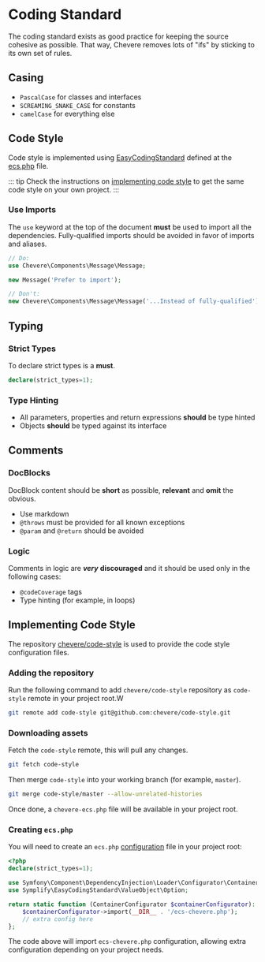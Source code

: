 # Coding Standard

The coding standard exists as good practice for keeping the source cohesive as possible. That way, Chevere removes lots of "ifs" by sticking to its own set of rules.

## Casing

* `PascalCase` for classes and interfaces
* `SCREAMING_SNAKE_CASE` for constants
* `camelCase` for everything else

## Code Style

Code style is implemented using [EasyCodingStandard](https://github.com/symplify/easy-coding-standard) defined at the [ecs.php](https://github.com/chevere/chevere/blob/master/ecs.php) file.

::: tip
Check the instructions on [implementing  code style](#implementing-code-style) to get the same code style on your own project.
:::

### Use Imports

The `use` keyword at the top of the document **must** be used to import all the dependencies. Fully-qualified imports should be avoided in favor of imports and aliases.

```php
// Do:
use Chevere\Components\Message\Message;

new Message('Prefer to import');
```

```php
// Don't:
new Chevere\Components\Message\Message('...Instead of fully-qualified');
```

## Typing

### Strict Types

To declare strict types is a **must**.

```php
declare(strict_types=1);
```

### Type Hinting

* All parameters, properties and return expressions **should** be type hinted
* Objects **should** be typed against its interface

## Comments

### DocBlocks

DocBlock content should be **short** as possible, **relevant** and **omit** the obvious.

* Use markdown
* `@throws` must be provided for all known exceptions
* `@param` and `@return` should be avoided

### Logic

Comments in logic are ***very*** **discouraged** and it should be used only in the following cases:

* `@codeCoverage` tags
* Type hinting (for example, in loops)

## Implementing Code Style

The repository [chevere/code-style](https://github.com/chevere/code-style) is used to provide the code style configuration files.

### Adding the repository

Run the following command to add `chevere/code-style` repository as `code-style` remote in your project root.W

```sh
git remote add code-style git@github.com:chevere/code-style.git
```

### Downloading assets

Fetch the `code-style` remote, this will pull any changes.

```sh
git fetch code-style
```

Then merge `code-style` into your working branch (for example, `master`).

```sh
git merge code-style/master --allow-unrelated-histories
```

Once done, a `chevere-ecs.php` file will be available in your project root.

### Creating `ecs.php`

You will need to create an `ecs.php` [configuration](https://github.com/symplify/easy-coding-standard#configuration) file in your project root:

```php
<?php
declare(strict_types=1);

use Symfony\Component\DependencyInjection\Loader\Configurator\ContainerConfigurator;
use Symplify\EasyCodingStandard\ValueObject\Option;

return static function (ContainerConfigurator $containerConfigurator): void {
    $containerConfigurator->import(__DIR__ . '/ecs-chevere.php');
    // extra config here
};
```

The code above will import `ecs-chevere.php` configuration, allowing extra configuration depending on your project needs.
